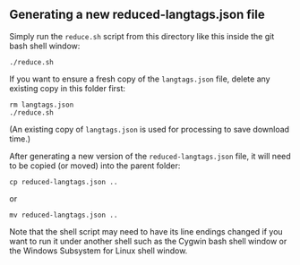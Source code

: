 ## Generating a new reduced-langtags.json file

Simply run the `reduce.sh` script from this directory like this inside the git bash
shell window:
```
./reduce.sh
```
If you want to ensure a fresh copy of the `langtags.json` file, delete any
existing copy in this folder first:
```
rm langtags.json
./reduce.sh
```
(An existing copy of `langtags.json` is used for processing to save download time.)

After generating a new version of the `reduced-langtags.json` file, it will need to
be copied (or moved) into the parent folder:
```
cp reduced-langtags.json ..
```
or
```
mv reduced-langtags.json ..
```

Note that the shell script may need to have its line endings changed if you want to
run it under another shell such as the Cygwin bash shell window or the Windows
Subsystem for Linux shell window.